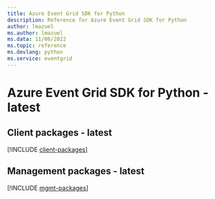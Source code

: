 ```yaml
---
title: Azure Event Grid SDK for Python
description: Reference for Azure Event Grid SDK for Python
author: lmazuel
ms.author: lmazuel
ms.data: 11/08/2022
ms.topic: reference
ms.devlang: python
ms.service: eventgrid
---
```

# Azure Event Grid SDK for Python - latest

## Client packages - latest
[!INCLUDE [client-packages](event-grid-client-index.md)]
## Management packages - latest
[!INCLUDE [mgmt-packages](event-grid-mgmt-index.md)]
